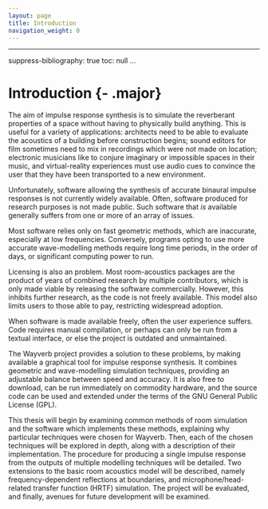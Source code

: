 ```yaml
---
layout: page
title: Introduction
navigation_weight: 0
---
```


---
suppress-bibliography: true
toc: null
...

# Introduction {- .major}

The aim of impulse response synthesis is to simulate the reverberant properties
of a space without having to physically build anything.  This is useful for a
variety of applications: architects need to be able to evaluate the acoustics
of a building before construction begins; sound editors for film sometimes need
to mix in recordings which were not made on location; electronic musicians like
to conjure imaginary or impossible spaces in their music, and virtual-reality
experiences must use audio cues to convince the user that they have been
transported to a new environment.

Unfortunately, software allowing the synthesis of accurate binaural impulse
responses is not currently widely available.  Often, software produced for
research purposes is not made public.  Such software that *is* available
generally suffers from one or more of an array of issues.

Most software relies only on fast geometric methods, which are inaccurate,
especially at low frequencies.  Conversely, programs opting to use more
accurate wave-modelling methods require long time periods, in the order of
days, or significant computing power to run.

Licensing is also an problem.  Most room-acoustics packages are the product of
years of combined research by multiple contributors, which is only made viable
by releasing the software commercially.  However, this inhibits further
research, as the code is not freely available.  This model also limits users to
those able to pay, restricting widespread adoption.

When software is made available freely, often the user experience suffers.
Code requires manual compilation, or perhaps can only be run from a textual
interface, or else the project is outdated and unmaintained.

The Wayverb project provides a solution to these problems, by making available
a graphical tool for impulse response synthesis.  It combines geometric and
wave-modelling simulation techniques, providing an adjustable balance between
speed and accuracy.  It is also free to download, can be run immediately on
commodity hardware, and the source code can be used and extended under the
terms of the GNU General Public License (GPL).

This thesis will begin by examining common methods of room simulation and the
software which implements these methods, explaining why particular techniques
were chosen for Wayverb.  Then, each of the chosen techniques will be explored
in depth, along with a description of their implementation.  The procedure for
producing a single impulse response from the outputs of multiple modelling
techniques will be detailed.  Two extensions to the basic room acoustics model
will be described, namely frequency-dependent reflections at boundaries, and
microphone/head-related transfer function (HRTF) simulation.  The project will
be evaluated, and finally, avenues for future development will be examined.
